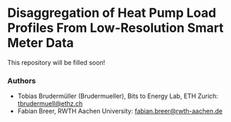 # Disaggregation of Heat Pump Load Profiles From Low-Resolution Smart Meter Data

This repository will be filled soon!

### Authors
- Tobias Brudermüller (Brudermueller), Bits to Energy Lab, ETH Zurich: tbrudermuell@ethz.ch
- Fabian Breer, RWTH Aachen University: fabian.breer@rwth-aachen.de


